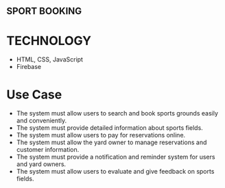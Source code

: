 ## SPORT BOOKING
# TECHNOLOGY
- HTML, CSS, JavaScript
- Firebase 
# Use Case
- The system must allow users to search and book sports grounds easily and conveniently.
- The system must provide detailed information about sports fields.
- The system must allow users to pay for reservations online.
- The system must allow the yard owner to manage reservations and customer information.
- The system must provide a notification and reminder system for users and yard owners.
- The system must allow users to evaluate and give feedback on sports fields.